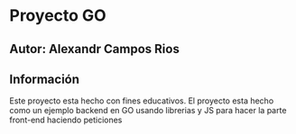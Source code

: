 # Proyecto GO
## Autor: Alexandr Campos Rios
## Información
Este proyecto esta hecho con fines educativos.
El proyecto esta hecho como un ejemplo backend en GO usando librerias y JS para hacer la parte front-end haciendo peticiones
